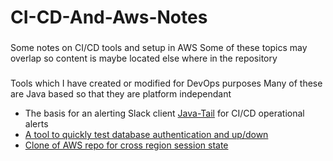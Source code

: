 # CI-CD-And-Aws-Notes
###
Some notes on CI/CD tools and setup in AWS
Some of these topics may overlap so content is maybe located else where in the repository
###
Tools which I have created or modified for DevOps purposes
Many of these are Java based so that they are platform independant

* The basis for an alerting Slack client [Java-Tail](https://github.com/annahosanna/Java-Tail) for CI/CD operational alerts
* [A tool to quickly test database authentication and up/down](https://github.com/annahosanna/JDBC-Connection-Quick-Test)
* [Clone of AWS repo for cross region session state](https://github.com/annahosanna/aws-dynamodb-session-tomcat)
